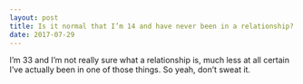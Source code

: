 ```yaml
---
layout: post
title: Is it normal that I’m 14 and have never been in a relationship?
date: 2017-07-29
---
```


<p>I’m 33 and I’m not really sure what a relationship is, much less at all certain I’ve actually been in one of those things. So yeah, don’t sweat it.</p>
